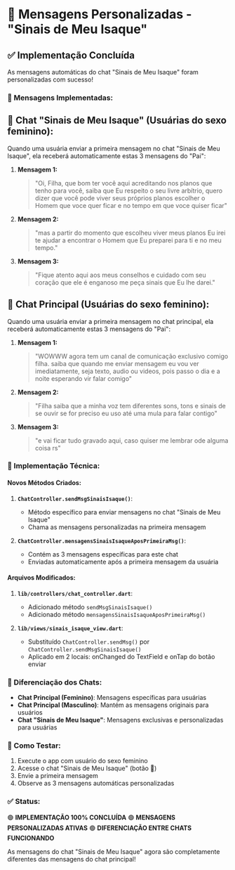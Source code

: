 # 💬 Mensagens Personalizadas - "Sinais de Meu Isaque"

## ✅ Implementação Concluída

As mensagens automáticas do chat "Sinais de Meu Isaque" foram personalizadas com sucesso!

### 📝 Mensagens Implementadas:

## 🎯 Chat "Sinais de Meu Isaque" (Usuárias do sexo feminino):

Quando uma usuária enviar a primeira mensagem no chat "Sinais de Meu Isaque", ela receberá automaticamente estas 3 mensagens do "Pai":

1. **Mensagem 1:**
   > "Oi, Filha, que bom ter você aqui acreditando nos planos que tenho para você, saiba que Eu respeito o seu livre arbítrio, quero dizer que você pode viver seus próprios planos escolher o Homem que voce quer ficar e no tempo em que voce quiser ficar"

2. **Mensagem 2:**
   > "mas a partir do momento que escolheu viver meus planos Eu irei te ajudar a encontrar o Homem que Eu preparei para ti e no meu tempo."

3. **Mensagem 3:**
   > "Fique atento aqui aos meus conselhos e cuidado com seu coração que ele é enganoso me peça sinais que Eu lhe darei."

## 💬 Chat Principal (Usuárias do sexo feminino):

Quando uma usuária enviar a primeira mensagem no chat principal, ela receberá automaticamente estas 3 mensagens do "Pai":

1. **Mensagem 1:**
   > "WOWWW agora tem um canal de comunicação exclusivo comigo filha. saiba que quando me enviar mensagem eu vou ver imediatamente, seja texto, audio ou videos, pois passo o dia e a noite esperando vir falar comigo"

2. **Mensagem 2:**
   > "Filha saiba que a minha voz tem diferentes sons, tons e sinais de se ouvir se for preciso eu uso até uma mula para falar contigo"

3. **Mensagem 3:**
   > "e vai ficar tudo gravado aqui, caso quiser me lembrar ode alguma coisa rs"

### 🔧 Implementação Técnica:

#### Novos Métodos Criados:

1. **`ChatController.sendMsgSinaisIsaque()`**: 
   - Método específico para enviar mensagens no chat "Sinais de Meu Isaque"
   - Chama as mensagens personalizadas na primeira mensagem

2. **`ChatController.mensagensSinaisIsaqueAposPrimeiraMsg()`**:
   - Contém as 3 mensagens específicas para este chat
   - Enviadas automaticamente após a primeira mensagem da usuária

#### Arquivos Modificados:

1. **`lib/controllers/chat_controller.dart`**:
   - Adicionado método `sendMsgSinaisIsaque()`
   - Adicionado método `mensagensSinaisIsaqueAposPrimeiraMsg()`

2. **`lib/views/sinais_isaque_view.dart`**:
   - Substituído `ChatController.sendMsg()` por `ChatController.sendMsgSinaisIsaque()`
   - Aplicado em 2 locais: onChanged do TextField e onTap do botão enviar

### 🎯 Diferenciação dos Chats:

- **Chat Principal (Feminino)**: Mensagens específicas para usuárias
- **Chat Principal (Masculino)**: Mantém as mensagens originais para usuários
- **Chat "Sinais de Meu Isaque"**: Mensagens exclusivas e personalizadas para usuárias

### 🧪 Como Testar:

1. Execute o app com usuário do sexo feminino
2. Acesse o chat "Sinais de Meu Isaque" (botão 🤵)
3. Envie a primeira mensagem
4. Observe as 3 mensagens automáticas personalizadas

### ✅ Status:

🟢 **IMPLEMENTAÇÃO 100% CONCLUÍDA**
🟢 **MENSAGENS PERSONALIZADAS ATIVAS**
🟢 **DIFERENCIAÇÃO ENTRE CHATS FUNCIONANDO**

As mensagens do chat "Sinais de Meu Isaque" agora são completamente diferentes das mensagens do chat principal!
